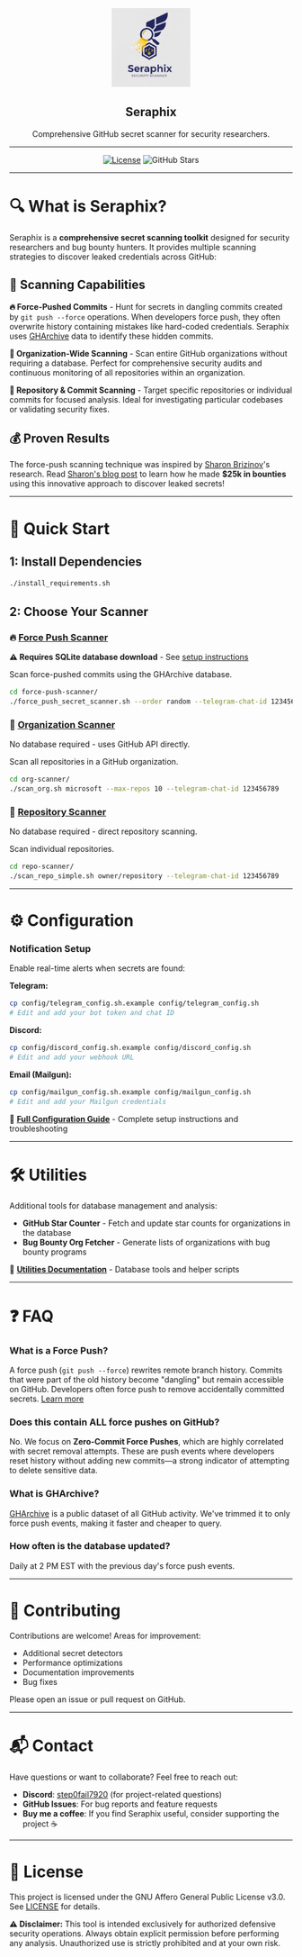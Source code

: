 <p align="center">
  <img src="seraphix-scanner-logo.jpg" alt="Seraphix Scanner Logo" height="140" />
  <h2 align="center">Seraphix</h2>
  <p align="center">Comprehensive GitHub secret scanner for security researchers.</p>
</p>

---

<div align="center">

[![License](https://img.shields.io/badge/license-AGPL--3.0-blue)](/LICENSE)
![GitHub Stars](https://img.shields.io/github/stars/AmedeoV/seraphix)

</div>

---

# 🔍 What is Seraphix?

Seraphix is a **comprehensive secret scanning toolkit** designed for security researchers and bug bounty hunters. It provides multiple scanning strategies to discover leaked credentials across GitHub:

## 🎯 Scanning Capabilities

**🔥 Force-Pushed Commits** - Hunt for secrets in dangling commits created by `git push --force` operations. When developers force push, they often overwrite history containing mistakes like hard-coded credentials. Seraphix uses [GHArchive](https://www.gharchive.org/) data to identify these hidden commits.

**🏢 Organization-Wide Scanning** - Scan entire GitHub organizations without requiring a database. Perfect for comprehensive security audits and continuous monitoring of all repositories within an organization.

**📝 Repository & Commit Scanning** - Target specific repositories or individual commits for focused analysis. Ideal for investigating particular codebases or validating security fixes.

## 💰 Proven Results

The force-push scanning technique was inspired by [Sharon Brizinov](https://github.com/SharonBrizinov)'s research. Read [Sharon's blog post](https://trufflesecurity.com/blog/guest-post-how-i-scanned-all-of-github-s-oops-commits-for-leaked-secrets) to learn how he made **$25k in bounties** using this innovative approach to discover leaked secrets!

---

# 🚀 Quick Start

## 1: Install Dependencies

```bash
./install_requirements.sh
```

## 2: Choose Your Scanner

### 🔥 [Force Push Scanner](force-push-scanner/README.md) 
**⚠️ Requires SQLite database download** - See [setup instructions](force-push-scanner/README.md)

Scan force-pushed commits using the GHArchive database.
```bash
cd force-push-scanner/
./force_push_secret_scanner.sh --order random --telegram-chat-id 123456789
```

### 🏢 [Organization Scanner](org-scanner/README.md)
No database required - uses GitHub API directly.

Scan all repositories in a GitHub organization.
```bash
cd org-scanner/
./scan_org.sh microsoft --max-repos 10 --telegram-chat-id 123456789
```

### 📝 [Repository Scanner](repo-scanner/README.md)
No database required - direct repository scanning.

Scan individual repositories.
```bash
cd repo-scanner/
./scan_repo_simple.sh owner/repository --telegram-chat-id 123456789
```

---

# ⚙️ Configuration

### Notification Setup

Enable real-time alerts when secrets are found:

**Telegram:**
```bash
cp config/telegram_config.sh.example config/telegram_config.sh
# Edit and add your bot token and chat ID
```

**Discord:**
```bash
cp config/discord_config.sh.example config/discord_config.sh
# Edit and add your webhook URL
```

**Email (Mailgun):**
```bash
cp config/mailgun_config.sh.example config/mailgun_config.sh
# Edit and add your Mailgun credentials
```

📖 **[Full Configuration Guide](config/README.md)** - Complete setup instructions and troubleshooting

---

# 🛠️ Utilities

Additional tools for database management and analysis:

- **GitHub Star Counter** - Fetch and update star counts for organizations in the database
- **Bug Bounty Org Fetcher** - Generate lists of organizations with bug bounty programs

📖 **[Utilities Documentation](utilities/README.md)** - Database tools and helper scripts

---

# ❓ FAQ

### What is a Force Push?

A force push (`git push --force`) rewrites remote branch history. Commits that were part of the old history become "dangling" but remain accessible on GitHub. Developers often force push to remove accidentally committed secrets. [Learn more](https://git-scm.com/docs/git-push#Documentation/git-push.txt---force)

### Does this contain ALL force pushes on GitHub?

No. We focus on **Zero-Commit Force Pushes**, which are highly correlated with secret removal attempts. These are push events where developers reset history without adding new commits—a strong indicator of attempting to delete sensitive data.

### What is GHArchive?

[GHArchive](https://www.gharchive.org/) is a public dataset of all GitHub activity. We've trimmed it to only force push events, making it faster and cheaper to query.

### How often is the database updated?

Daily at 2 PM EST with the previous day's force push events.

---

# 🤝 Contributing

Contributions are welcome! Areas for improvement:
- Additional secret detectors
- Performance optimizations
- Documentation improvements
- Bug fixes

Please open an issue or pull request on GitHub.

---

# 📬 Contact

Have questions or want to collaborate? Feel free to reach out:

- **Discord**: [step0fail7920](https://discord.com/users/720315386394050560) (for project-related questions)
- **GitHub Issues**: For bug reports and feature requests
- **Buy me a coffee**: If you find Seraphix useful, consider supporting the project ☕

---

# 📜 License

This project is licensed under the GNU Affero General Public License v3.0. See [LICENSE](LICENSE) for details.

**⚠️ Disclaimer:** This tool is intended exclusively for authorized defensive security operations. Always obtain explicit permission before performing any analysis. Unauthorized use is strictly prohibited and at your own risk.
